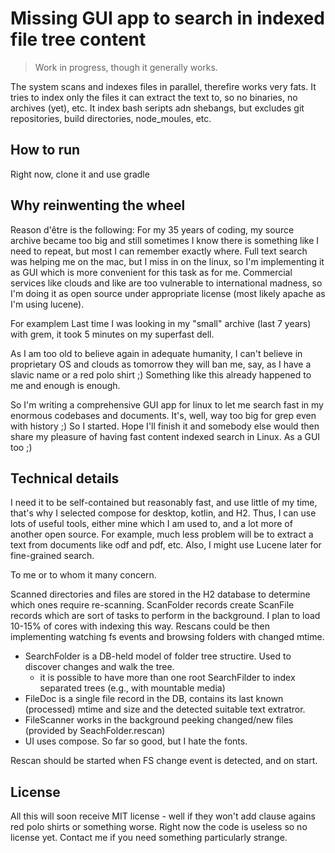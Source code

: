 # Missing GUI app to search in indexed file tree content

> Work in progress, though it generally works.

The system scans and indexes files in parallel, therefire works very fats. It tries to index only the
files it can extract the text to, so no binaries, no archives (yet), etc. It index bash seripts adn 
shebangs, but excludes git repositories, build directories, node_moules, etc.

## How to run

Right now, clone it and use gradle

## Why reinwenting the wheel

Reason d'être is the following: For my 35 years of coding, my source archive became too big and still sometimes
I know there is something like I need to repeat, but most I can remember exactly where. Full text search was helping
me on the mac, but I miss in on the linux, so I'm implementing it as GUI which is more convenient for this task as
for me. Commercial services like clouds and like are too vulnerable to international madness, so I'm doing it as open source under appropriate license (most likely apache as I'm using lucene).

For examplem Last time I was looking in my "small" archive (last 7 years) with grem, it took 5 minutes on my superfast dell.

As I am too old to believe again in adequate humanity, I can't believe in proprietary OS and
clouds as tomorrow they will ban me, say, as I have a slavic name or a red polo shirt ;) Something like this already happened to me and enough is enough.

So I'm writing a comprehensive GUI app for linux to let me search fast in my enormous codebases and 
documents. It's, well, way too big for grep even with history ;) So I started. Hope I'll finish it and somebody else would then share my pleasure of having fast content indexed search in Linux. As a GUI too ;)

## Technical details

I need it to be self-contained but reasonably fast, and use little of my time, that's why I selected compose for desktop, kotlin, and H2. Thus, I can use lots of useful tools, either mine which I am used to, and a lot more of another open source. For example, much less problem will be to extract a text from documents like odf and pdf, etc. Also, I might use Lucene later for fine-grained search. 

To me or to whom it many concern.

Scanned directories and files are stored in the H2 database to determine which ones require re-scanning.
ScanFolder records create ScanFile records which are sort of tasks to perform in the background. I plan to load 10-15% of cores with indexing this way. Rescans could be then implementing watching fs events and browsing folders with changed mtime.

- SearchFolder is a DB-held model of folder tree structire. Used to discover changes and walk the tree.
  - it is possible to have more than one root SearchFilder to index separated trees (e.g., with mountable media)
- FileDoc is a single file record in the DB, contains its last known (processed) mtime and size and the detected suitable text extratror.
- FileScanner works in the background peeking changed/new files (provided by SeachFolder.rescan)
- UI uses compose. So far so good, but I hate the fonts.

Rescan should be started when FS change event is detected, and on start.

## License

All this will soon receive MIT license - well if they won't add clause agains red polo shirts or something worse. Right now the code is useless so no license yet. Contact me if you need something particularly strange.